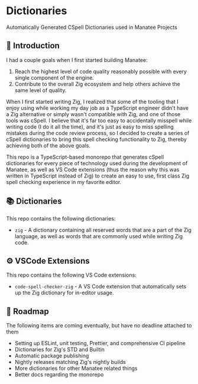 # Dictionaries

Automatically Generated CSpell Dictionaries used in Manatee Projects

## 👋 Introduction

I had a couple goals when I first started building Manatee:

1. Reach the highest level of code quality reasonably possible with every single component of the
   engine.
2. Contribute to the overall Zig ecosystem and help others achieve the same level of quality.

When I first started writing Zig, I realized that some of the tooling that I enjoy using while
working my day job as a TypeScript engineer didn't have a Zig alternative or simply wasn't
compatible with Zig, and one of those tools was cSpell. I believe that it's far too easy to
accidentally misspell while writing code (I do it all the time), and it's just as easy to miss
spelling mistakes during the code review process, so I decided to create a series of cSpell
dictionaries to bring this spell checking functionality to Zig, thereby achieving both of the above
goals.

This repo is a TypeScript-based monorepo that generates cSpell dictionaries for every piece of
technology used during the development of Manatee, as well as VS Code extensions (thus the reason
why this was written in TypeScript instead of Zig) to create an easy to use, first class Zig spell
checking experience in my favorite editor.

## 📚 Dictionaries

This repo contains the following dictionaries:

* `zig` - A dictionary containing all reserved words that are a part of the Zig language, as well
  as words that are commonly used while writing Zig code.

## ⚙️ VSCode Extensions

This repo contains the following VS Code extensions:

* `code-spell-checker-zig` - A VS Code extension that automatically sets up the Zig dictionary for
  in-editor usage.

## 🚗 Roadmap

The following items are coming eventually, but have no deadline attached to them

* Setting up ESLint, unit testing, Prettier, and comprehensive CI pipeline
* Dictionaries for Zig's STD and Builtin
* Automatic package publishing
* Nightly releases matching Zig's nightly builds
* More dictionaries for other Manatee related things
* Better docs regarding the monorepo
